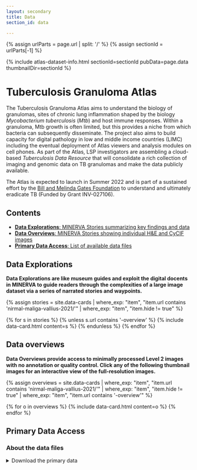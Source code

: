 ```yaml
---
layout: secondary
title: Data
section_id: data

---
```


{% assign urlParts = page.url | split: '/' %}
{% assign sectionId = urlParts[-1] %}

{% include atlas-dataset-info.html
    sectionId=sectionId
    pubData=page.data
    thumbnailDir=sectionId %}


# Tuberculosis Granuloma Atlas

The Tuberculosis Granuloma Atlas aims to understand the biology of granulomas, sites of chronic lung inflammation shaped by the biology *Mycobacterium tuberculosis* (*Mtb*) and host immune responses. Within a granuloma, Mtb growth is often limited, but this provides a niche from which bacteria can subsequently disseminate. The project also aims to build capacity for digital pathology in low and middle income countries (LIMC) including the eventual deployment of Atlas viewers and analysis modules on cell phones.  As part of the Atlas, LSP investigators are assembling a cloud-based *Tuberculosis Data Resource* that will consolidate a rich collection of imaging and genomic data on TB granulomas and make the data publicly available.

The Atlas is expected to launch in Summer 2022 and is part of a sustained effort by the [Bill and Melinda Gates Foundation](https://www.gatesfoundation.org/) to understand and ultimately eradicate TB (Funded by Grant INV-027106).

## Contents
* [__Data Explorations__: MINERVA Stories summarizing key findings and
  data](#data-explorations)
* [__Data Overviews__: MINERVA Stories showing individual H&E and CyCIF
  images](#data-overviews)
* [__Primary Data Access__: List of available data files](#primary-data-access)

## Data Explorations
**Data Explorations are like museum guides and exploit the digital docents in MINERVA to guide readers through the complexities of a large image dataset via a series of narrated stories and waypoints.**

{%
    assign stories = site.data-cards
    | where_exp: "item", "item.url contains 'nirmal-maliga-vallius-2021/'"
    | where_exp: "item", "item.hide != true"
%}

<section class="data-cards">
    <div class="data-cards__inner">
        <div class="data-cards__items">
            {% for s in stories %}
            {% unless s.url contains '-overview' %}
            {% include data-card.html content=s %}
            {% endunless %}
            {% endfor %}
        </div>
    </div>
</section>


## Data overviews

**Data Overviews provide access to minimally processed Level 2 images with no annotation or quality control. Click any of the following thumbnail images for an interactive view of the full-resolution images.**

{%
    assign overviews = site.data-cards
    | where_exp: "item", "item.url contains 'nirmal-maliga-vallius-2021/'"
    | where_exp: "item", "item.hide != true"
    | where_exp: "item", "item.url contains '-overview'"
%}

<section class="data-cards">
    <div class="data-cards__inner">
        <div class="data-cards__items">
            {% for o in overviews %}
            {% include data-card.html content=o %}
            {% endfor %}
        </div>
    </div>
</section>

## Primary Data Access
### About the data files

<details>
    <summary>Download the primary data</summary>
<div markdown="1">
{% include_relative nirmal-maliga-vallius-2021-file-list.md %}
</div>
</details>
